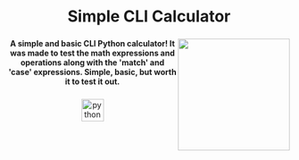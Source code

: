 <h1 align="center">Simple CLI Calculator</h1>

###

<img align="right" height="200" src="https://pngimg.com/d/calculator_PNG102234.png"  />

###

<h4 align="center">A simple and basic CLI Python calculator! It was made to test the math expressions and operations along with the 'match' and 'case' expressions. Simple, basic, but worth it to test it out.</h4>

###

<div align="center">
  <img src="https://cdn.jsdelivr.net/gh/devicons/devicon/icons/python/python-original.svg" height="40" alt="python logo"  />
</div>

###